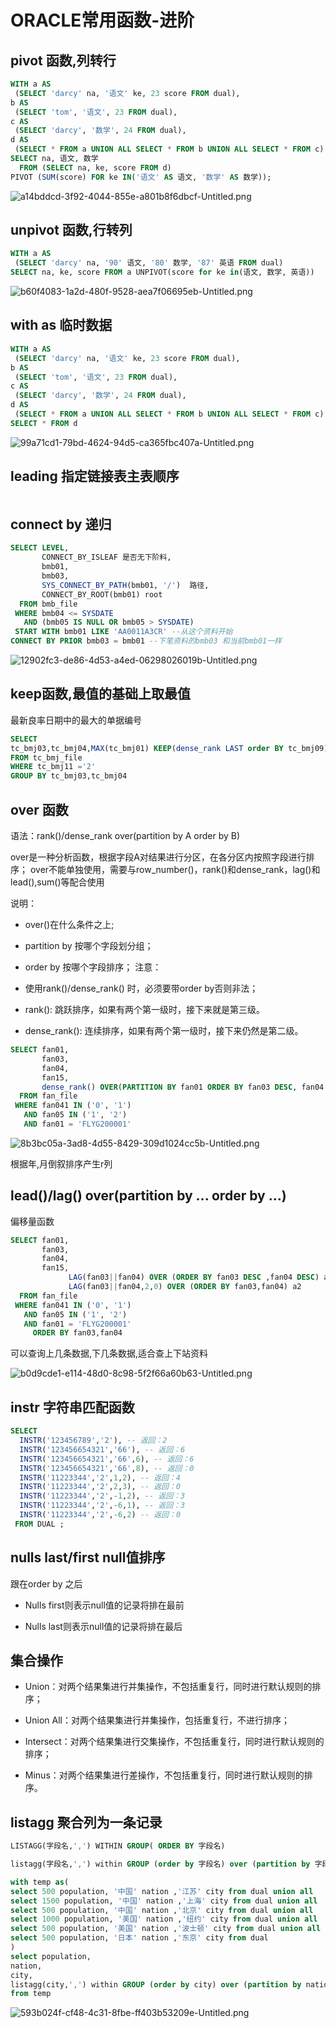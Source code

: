 # ORACLE常用函数-进阶

## pivot 函数,列转行

```sql
WITH a AS
 (SELECT 'darcy' na, '语文' ke, 23 score FROM dual),
b AS
 (SELECT 'tom', '语文', 23 FROM dual),
c AS
 (SELECT 'darcy', '数学', 24 FROM dual),
d AS
 (SELECT * FROM a UNION ALL SELECT * FROM b UNION ALL SELECT * FROM c)
SELECT na, 语文, 数学
  FROM (SELECT na, ke, score FROM d)
PIVOT (SUM(score) FOR ke IN('语文' AS 语文, '数学' AS 数学));


```

![a14bddcd-3f92-4044-855e-a801b8f6dbcf-Untitled.png](image/a14bddcd-3f92-4044-855e-a801b8f6dbcf-Untitled.png)

## unpivot 函数,行转列

```sql
WITH a AS
 (SELECT 'darcy' na, '90' 语文, '80' 数学, '87' 英语 FROM dual)
SELECT na, ke, score FROM a UNPIVOT(score for ke in(语文, 数学, 英语))

```

![b60f4083-1a2d-480f-9528-aea7f06695eb-Untitled.png](image/b60f4083-1a2d-480f-9528-aea7f06695eb-Untitled.png)

## with as 临时数据

```sql
WITH a AS
 (SELECT 'darcy' na, '语文' ke, 23 score FROM dual),
b AS
 (SELECT 'tom', '语文', 23 FROM dual),
c AS
 (SELECT 'darcy', '数学', 24 FROM dual),
d AS
 (SELECT * FROM a UNION ALL SELECT * FROM b UNION ALL SELECT * FROM c)
SELECT * FROM d

```

![99a71cd1-79bd-4624-94d5-ca365fbc407a-Untitled.png](image/99a71cd1-79bd-4624-94d5-ca365fbc407a-Untitled.png)

## leading 指定链接表主表顺序

```plain text

```

## connect by 递归

```sql
SELECT LEVEL,
       CONNECT_BY_ISLEAF 是否无下阶料,
       bmb01,
       bmb03,
       SYS_CONNECT_BY_PATH(bmb01, '/')  路径,
       CONNECT_BY_ROOT(bmb01) root
  FROM bmb_file
 WHERE bmb04 <= SYSDATE
   AND (bmb05 IS NULL OR bmb05 > SYSDATE)
 START WITH bmb01 LIKE 'AA0011A3CR' --从这个资料开始
CONNECT BY PRIOR bmb03 = bmb01 --下笔资料的bmb03 和当前bmb01一样

```

![12902fc3-de86-4d53-a4ed-06298026019b-Untitled.png](image/12902fc3-de86-4d53-a4ed-06298026019b-Untitled.png)

## keep函数,最值的基础上取最值

最新良率日期中的最大的单据编号

```sql
SELECT
tc_bmj03,tc_bmj04,MAX(tc_bmj01) KEEP(dense_rank LAST order BY tc_bmj09) max01
FROM tc_bmj_file
WHERE tc_bmj11 ='2'
GROUP BY tc_bmj03,tc_bmj04

```

## over 函数

语法：rank()/dense_rank over(partition by A order by B)

over是一种分析函数，根据字段A对结果进行分区，在各分区内按照字段进行排序；
over不能单独使用，需要与row_number()，rank()和dense_rank，lag()和lead(),sum()等配合使用

说明：

- over()在什么条件之上;

- partition by 按哪个字段划分组；

- order by 按哪个字段排序；
注意：

- 使用rank()/dense_rank() 时，必须要带order by否则非法；

- rank(): 跳跃排序，如果有两个第一级时，接下来就是第三级。

- dense_rank(): 连续排序，如果有两个第一级时，接下来仍然是第二级。

```sql
SELECT fan01,
       fan03,
       fan04,
       fan15,
       dense_rank() OVER(PARTITION BY fan01 ORDER BY fan03 DESC, fan04 DESC) r
  FROM fan_file
 WHERE fan041 IN ('0', '1')
   AND fan05 IN ('1', '2')
   AND fan01 = 'FLYG200001'

```

![8b3bc05a-3ad8-4d55-8429-309d1024cc5b-Untitled.png](image/8b3bc05a-3ad8-4d55-8429-309d1024cc5b-Untitled.png)

根据年,月倒叙排序产生r列

## lead()/lag() over(partition by ... order by ...)

偏移量函数

```sql
SELECT fan01,
       fan03,
       fan04,
       fan15,
			 LAG(fan03||fan04) OVER (ORDER BY fan03 DESC ,fan04 DESC) a1,
			 LAG(fan03||fan04,2,0) OVER (ORDER BY fan03,fan04) a2
  FROM fan_file
 WHERE fan041 IN ('0', '1')
   AND fan05 IN ('1', '2')
   AND fan01 = 'FLYG200001'
	 ORDER BY fan03,fan04

```

可以查询上几条数据,下几条数据,适合查上下站资料

![b0d9cde1-e114-48d0-8c98-5f2f66a60b63-Untitled.png](image/b0d9cde1-e114-48d0-8c98-5f2f66a60b63-Untitled.png)

## instr 字符串匹配函数

```sql
SELECT
  INSTR('123456789','2'), -- 返回：2
  INSTR('123456654321','66'), -- 返回：6
  INSTR('123456654321','66',6), -- 返回：6
  INSTR('123456654321','66',8), -- 返回：0
  INSTR('11223344','2',1,2), -- 返回：4
  INSTR('11223344','2',2,3), -- 返回：0
  INSTR('11223344','2',-1,2), -- 返回：3
  INSTR('11223344','2',-6,1), -- 返回：3
  INSTR('11223344','2',-6,2) -- 返回：0
 FROM DUAL ;

```

## nulls last/first null值排序

跟在order by 之后

- Nulls first则表示null值的记录将排在最前

- Nulls last则表示null值的记录将排在最后

## 集合操作

- Union：对两个结果集进行并集操作，不包括重复行，同时进行默认规则的排序；

- Union All：对两个结果集进行并集操作，包括重复行，不进行排序；

- Intersect：对两个结果集进行交集操作，不包括重复行，同时进行默认规则的排序；

- Minus：对两个结果集进行差操作，不包括重复行，同时进行默认规则的排序。

## listagg 聚合列为一条记录

```sql
LISTAGG(字段名,',') WITHIN GROUP( ORDER BY 字段名)

```

```sql
listagg(字段名,',') within GROUP (order by 字段名) over (partition by 字段名) rank

```

```sql
with temp as(
select 500 population, '中国' nation ,'江苏' city from dual union all
select 1500 population, '中国' nation ,'上海' city from dual union all
select 500 population, '中国' nation ,'北京' city from dual union all
select 1000 population, '美国' nation ,'纽约' city from dual union all
select 500 population, '美国' nation ,'波士顿' city from dual union all
select 500 population, '日本' nation ,'东京' city from dual
)
select population,
nation,
city,
listagg(city,',') within GROUP (order by city) over (partition by nation) rank
from temp

```

![593b024f-cf48-4c31-8fbe-ff403b53209e-Untitled.png](image/593b024f-cf48-4c31-8fbe-ff403b53209e-Untitled.png)


